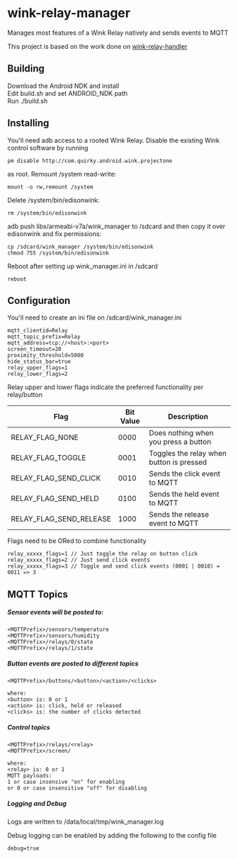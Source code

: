 # wink-relay-manager
Manages most features of a Wink Relay natively and sends events to MQTT

This project is based on the work done on [wink-relay-handler](https://github.com/mjg59/wink-relay-handler/)

Building
--------
Download the Android NDK and install <br />
Edit build.sh and set ANDROID_NDK path <br />
Run ./build.sh

Installing
----------

You'll need adb access to a rooted Wink Relay. Disable the existing Wink control software by running


```
pm disable http://com.quirky.android.wink.projectone
```

as root. Remount /system read-write:

```
mount -o rw,remount /system
```

Delete /system/bin/edisonwink:

```
rm /system/bin/edisonwink
```

adb push libs/armeabi-v7a/wink_manager to /sdcard and then copy it over edisonwink and fix permissions:

```
cp /sdcard/wink_manager /system/bin/edisonwink
chmod 755 /system/bin/edisonwink
```

Reboot after setting up wink_manager.ini in /sdcard
```
reboot
```

Configuration
--
You'll need to create an ini file on /sdcard/wink_manager.ini
```
mqtt_clientid=Relay
mqtt_topic_prefix=Relay
mqtt_address=tcp://<host>:<port>
screen_timeout=20
proximity_threshold=5000
hide_status_bar=true
relay_upper_flags=1
relay_lower_flags=2
```

Relay upper and lower flags indicate the preferred functionality per relay/button

| Flag | Bit Value | Description |
| --- | --- | --- |
| RELAY_FLAG_NONE | 0000 | Does nothing when you press a button |
| RELAY_FLAG_TOGGLE | 0001 | Toggles the relay when button is pressed |
| RELAY_FLAG_SEND_CLICK | 0010 |Sends the click event to MQTT |
| RELAY_FLAG_SEND_HELD | 0100 | Sends the held event to MQTT |
| RELAY_FLAG_SEND_RELEASE |1000 |Sends the release event to MQTT |

Flags need to be ORed to combine functionality
```
relay_xxxxx_flags=1 // Just toggle the relay on button click
relay_xxxxx_flags=2 // Just send click events
relay_xxxxx_flags=3 // Toggle and send click events (0001 | 0010) = 0011 => 3
```

MQTT Topics
--------
##### Sensor events will be posted to:
```
<MQTTPrefix>/sensors/temperature
<MQTTPrefix>/sensors/humidity
<MQTTPrefix>/relays/0/state
<MQTTPrefix>/relays/1/state
```
#####  Button events are posted to different topics
```
<MQTTPrefix>/buttons/<button>/<action>/<clicks>

where:
<button> is: 0 or 1
<action> is: click, held or released
<clicks> is: the number of clicks detected
```
#####  Control topics
```
<MQTTPrefix>/relays/<relay>
<MQTTPrefix>/screen/

where:
<relay> is: 0 or 1
MQTT payloads:
1 or case insensive "on" for enabling
or 0 or case insensitive "off" for disabling
```
#####  Logging and Debug
Logs are written to /data/local/tmp/wink_manager.log

Debug logging can be enabled by adding the following to the config file
```
debug=true
```
